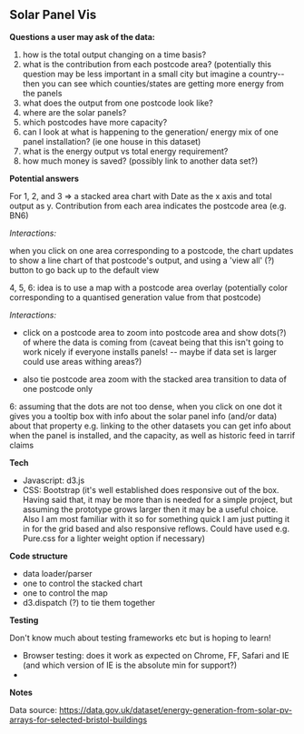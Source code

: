 <h2>Solar Panel Vis</h2>

**Questions a user may ask of the data:**

1. how is the total output changing on a time basis?
2. what is the contribution from each postcode area? (potentially this question may be less important in a small 
city but imagine a country-- then you can see which counties/states are getting more energy from the panels
3. what does the output from one postcode look like?
4. where are the solar panels? 
5. which postcodes have more capacity?
6. can I look at what is happening to the generation/ energy mix of one panel installation? (ie one house in this dataset)
7. what is the energy output vs total energy requirement? 
8. how much money is saved? (possibly link to another data set?)

**Potential answers**

For 1, 2, and 3 => a stacked area chart with Date as the x axis and total output as y. Contribution from each area 
indicates the postcode area (e.g. BN6) 

_Interactions:_
 
 when you click on one area corresponding to a postcode, the chart updates to show a line chart of that 
postcode's output, and using a 'view all' (?) button to go back up to the default view

4, 5, 6: idea is to use a map with a postcode area overlay (potentially color corresponding to a quantised generation
value from that postcode) 

_Interactions:_

- click on a postcode area to zoom into postcode area and show dots(?) of where the data is coming from
(caveat being that this isn't going to work nicely if everyone installs panels! -- maybe if data set is larger
could use areas withing areas?)

- also tie postcode area zoom with the stacked area transition to data of one postcode only

6: assuming that the dots are not too dense, when you click on one dot it gives you a tooltip box with info about
the solar panel info (and/or data) about that property e.g. linking to the other datasets you can get info about 
when the panel is installed, and the capacity, as well as historic feed in tarrif claims



**Tech**

- Javascript: d3.js
- CSS: Bootstrap (it's well established does responsive out of the box. Having said that, it may be more
than is needed for a simple project, but assuming the prototype grows larger then it may be a useful choice. 
Also I am most familiar with it so for something quick I am just putting it in for the grid based and 
also responsive reflows. Could have used e.g. Pure.css for a lighter weight option if necessary)

**Code structure**

- data loader/parser
- one to control the stacked chart
- one to control the map
- d3.dispatch (?) to tie them together



**Testing**

Don't know much about testing frameworks etc but is hoping to learn!
- Browser testing: does it work as expected on Chrome, FF, Safari and IE (and which version of IE is the
absolute min for support?)
-

**Notes**

Data source: https://data.gov.uk/dataset/energy-generation-from-solar-pv-arrays-for-selected-bristol-buildings